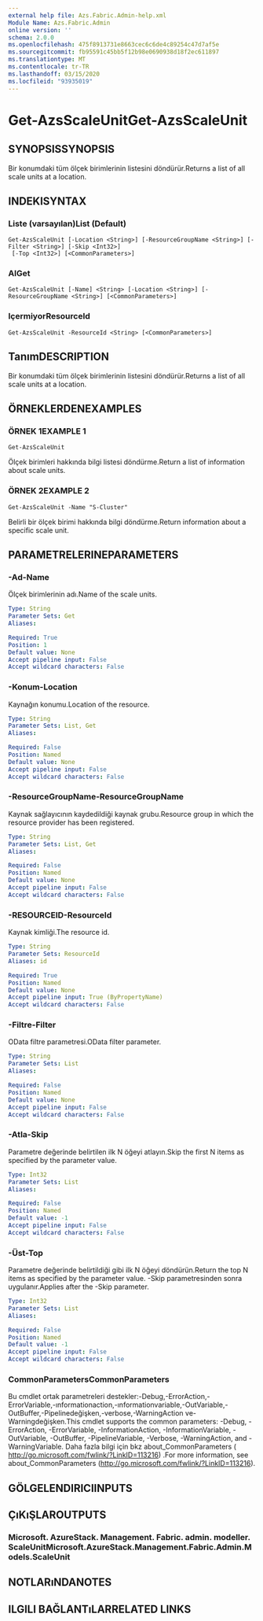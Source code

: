 ```yaml
---
external help file: Azs.Fabric.Admin-help.xml
Module Name: Azs.Fabric.Admin
online version: ''
schema: 2.0.0
ms.openlocfilehash: 475f8913731e8663cec6c6de4c89254c47d7af5e
ms.sourcegitcommit: fb95591c45bb5f12b98e0690938d18f2ec611897
ms.translationtype: MT
ms.contentlocale: tr-TR
ms.lasthandoff: 03/15/2020
ms.locfileid: "93935019"
---
```

# <span data-ttu-id="91dd6-101">Get-AzsScaleUnit</span><span class="sxs-lookup"><span data-stu-id="91dd6-101">Get-AzsScaleUnit</span></span>

## <span data-ttu-id="91dd6-102">SYNOPSIS</span><span class="sxs-lookup"><span data-stu-id="91dd6-102">SYNOPSIS</span></span>
<span data-ttu-id="91dd6-103">Bir konumdaki tüm ölçek birimlerinin listesini döndürür.</span><span class="sxs-lookup"><span data-stu-id="91dd6-103">Returns a list of all scale units at a location.</span></span>

## <span data-ttu-id="91dd6-104">INDEKI</span><span class="sxs-lookup"><span data-stu-id="91dd6-104">SYNTAX</span></span>

### <span data-ttu-id="91dd6-105">Liste (varsayılan)</span><span class="sxs-lookup"><span data-stu-id="91dd6-105">List (Default)</span></span>
```
Get-AzsScaleUnit [-Location <String>] [-ResourceGroupName <String>] [-Filter <String>] [-Skip <Int32>]
 [-Top <Int32>] [<CommonParameters>]
```

### <span data-ttu-id="91dd6-106">Al</span><span class="sxs-lookup"><span data-stu-id="91dd6-106">Get</span></span>
```
Get-AzsScaleUnit [-Name] <String> [-Location <String>] [-ResourceGroupName <String>] [<CommonParameters>]
```

### <span data-ttu-id="91dd6-107">Içermiyor</span><span class="sxs-lookup"><span data-stu-id="91dd6-107">ResourceId</span></span>
```
Get-AzsScaleUnit -ResourceId <String> [<CommonParameters>]
```

## <span data-ttu-id="91dd6-108">Tanım</span><span class="sxs-lookup"><span data-stu-id="91dd6-108">DESCRIPTION</span></span>
<span data-ttu-id="91dd6-109">Bir konumdaki tüm ölçek birimlerinin listesini döndürür.</span><span class="sxs-lookup"><span data-stu-id="91dd6-109">Returns a list of all scale units at a location.</span></span>

## <span data-ttu-id="91dd6-110">ÖRNEKLERDEN</span><span class="sxs-lookup"><span data-stu-id="91dd6-110">EXAMPLES</span></span>

### <span data-ttu-id="91dd6-111">ÖRNEK 1</span><span class="sxs-lookup"><span data-stu-id="91dd6-111">EXAMPLE 1</span></span>
```
Get-AzsScaleUnit
```

<span data-ttu-id="91dd6-112">Ölçek birimleri hakkında bilgi listesi döndürme.</span><span class="sxs-lookup"><span data-stu-id="91dd6-112">Return a list of information about scale units.</span></span>

### <span data-ttu-id="91dd6-113">ÖRNEK 2</span><span class="sxs-lookup"><span data-stu-id="91dd6-113">EXAMPLE 2</span></span>
```
Get-AzsScaleUnit -Name "S-Cluster"
```

<span data-ttu-id="91dd6-114">Belirli bir ölçek birimi hakkında bilgi döndürme.</span><span class="sxs-lookup"><span data-stu-id="91dd6-114">Return information about a specific scale unit.</span></span>

## <span data-ttu-id="91dd6-115">PARAMETRELERINE</span><span class="sxs-lookup"><span data-stu-id="91dd6-115">PARAMETERS</span></span>

### <span data-ttu-id="91dd6-116">-Ad</span><span class="sxs-lookup"><span data-stu-id="91dd6-116">-Name</span></span>
<span data-ttu-id="91dd6-117">Ölçek birimlerinin adı.</span><span class="sxs-lookup"><span data-stu-id="91dd6-117">Name of the scale units.</span></span>

```yaml
Type: String
Parameter Sets: Get
Aliases:

Required: True
Position: 1
Default value: None
Accept pipeline input: False
Accept wildcard characters: False
```

### <span data-ttu-id="91dd6-118">-Konum</span><span class="sxs-lookup"><span data-stu-id="91dd6-118">-Location</span></span>
<span data-ttu-id="91dd6-119">Kaynağın konumu.</span><span class="sxs-lookup"><span data-stu-id="91dd6-119">Location of the resource.</span></span>

```yaml
Type: String
Parameter Sets: List, Get
Aliases:

Required: False
Position: Named
Default value: None
Accept pipeline input: False
Accept wildcard characters: False
```

### <span data-ttu-id="91dd6-120">-ResourceGroupName</span><span class="sxs-lookup"><span data-stu-id="91dd6-120">-ResourceGroupName</span></span>
<span data-ttu-id="91dd6-121">Kaynak sağlayıcının kaydedildiği kaynak grubu.</span><span class="sxs-lookup"><span data-stu-id="91dd6-121">Resource group in which the resource provider has been registered.</span></span>

```yaml
Type: String
Parameter Sets: List, Get
Aliases:

Required: False
Position: Named
Default value: None
Accept pipeline input: False
Accept wildcard characters: False
```

### <span data-ttu-id="91dd6-122">-RESOURCEID</span><span class="sxs-lookup"><span data-stu-id="91dd6-122">-ResourceId</span></span>
<span data-ttu-id="91dd6-123">Kaynak kimliği.</span><span class="sxs-lookup"><span data-stu-id="91dd6-123">The resource id.</span></span>

```yaml
Type: String
Parameter Sets: ResourceId
Aliases: id

Required: True
Position: Named
Default value: None
Accept pipeline input: True (ByPropertyName)
Accept wildcard characters: False
```

### <span data-ttu-id="91dd6-124">-Filtre</span><span class="sxs-lookup"><span data-stu-id="91dd6-124">-Filter</span></span>
<span data-ttu-id="91dd6-125">OData filtre parametresi.</span><span class="sxs-lookup"><span data-stu-id="91dd6-125">OData filter parameter.</span></span>

```yaml
Type: String
Parameter Sets: List
Aliases:

Required: False
Position: Named
Default value: None
Accept pipeline input: False
Accept wildcard characters: False
```

### <span data-ttu-id="91dd6-126">-Atla</span><span class="sxs-lookup"><span data-stu-id="91dd6-126">-Skip</span></span>
<span data-ttu-id="91dd6-127">Parametre değerinde belirtilen ilk N öğeyi atlayın.</span><span class="sxs-lookup"><span data-stu-id="91dd6-127">Skip the first N items as specified by the parameter value.</span></span>

```yaml
Type: Int32
Parameter Sets: List
Aliases:

Required: False
Position: Named
Default value: -1
Accept pipeline input: False
Accept wildcard characters: False
```

### <span data-ttu-id="91dd6-128">-Üst</span><span class="sxs-lookup"><span data-stu-id="91dd6-128">-Top</span></span>
<span data-ttu-id="91dd6-129">Parametre değerinde belirtildiği gibi ilk N öğeyi döndürün.</span><span class="sxs-lookup"><span data-stu-id="91dd6-129">Return the top N items as specified by the parameter value.</span></span>
<span data-ttu-id="91dd6-130">-Skip parametresinden sonra uygulanır.</span><span class="sxs-lookup"><span data-stu-id="91dd6-130">Applies after the -Skip parameter.</span></span>

```yaml
Type: Int32
Parameter Sets: List
Aliases:

Required: False
Position: Named
Default value: -1
Accept pipeline input: False
Accept wildcard characters: False
```

### <span data-ttu-id="91dd6-131">CommonParameters</span><span class="sxs-lookup"><span data-stu-id="91dd6-131">CommonParameters</span></span>
<span data-ttu-id="91dd6-132">Bu cmdlet ortak parametreleri destekler:-Debug,-ErrorAction,-ErrorVariable,-ınformationaction,-ınformationvariable,-OutVariable,-OutBuffer,-Pipelinedeğişken,-verbose,-WarningAction ve-Warningdeğişken.</span><span class="sxs-lookup"><span data-stu-id="91dd6-132">This cmdlet supports the common parameters: -Debug, -ErrorAction, -ErrorVariable, -InformationAction, -InformationVariable, -OutVariable, -OutBuffer, -PipelineVariable, -Verbose, -WarningAction, and -WarningVariable.</span></span> <span data-ttu-id="91dd6-133">Daha fazla bilgi için bkz about_CommonParameters ( http://go.microsoft.com/fwlink/?LinkID=113216) .</span><span class="sxs-lookup"><span data-stu-id="91dd6-133">For more information, see about_CommonParameters (http://go.microsoft.com/fwlink/?LinkID=113216).</span></span>

## <span data-ttu-id="91dd6-134">GÖLGELENDIRICI</span><span class="sxs-lookup"><span data-stu-id="91dd6-134">INPUTS</span></span>

## <span data-ttu-id="91dd6-135">ÇıKıŞLAR</span><span class="sxs-lookup"><span data-stu-id="91dd6-135">OUTPUTS</span></span>

### <span data-ttu-id="91dd6-136">Microsoft. AzureStack. Management. Fabric. admin. modeller. ScaleUnit</span><span class="sxs-lookup"><span data-stu-id="91dd6-136">Microsoft.AzureStack.Management.Fabric.Admin.Models.ScaleUnit</span></span>

## <span data-ttu-id="91dd6-137">NOTLARıNDA</span><span class="sxs-lookup"><span data-stu-id="91dd6-137">NOTES</span></span>

## <span data-ttu-id="91dd6-138">ILGILI BAĞLANTıLAR</span><span class="sxs-lookup"><span data-stu-id="91dd6-138">RELATED LINKS</span></span>
